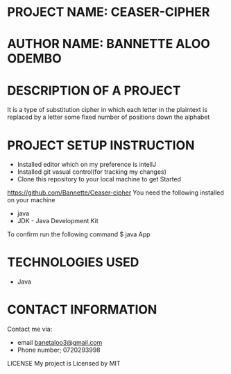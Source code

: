 # PROJECT NAME: CEASER-CIPHER
# AUTHOR NAME: BANNETTE ALOO ODEMBO
# DESCRIPTION OF A PROJECT
It is a type of substitution cipher in which each letter in the plaintext is replaced by a letter some fixed number of positions down the alphabet

# PROJECT SETUP INSTRUCTION
* Installed editor which on my preference is intellJ
* Installed git vasual control(for tracking my changes)
* Clone this repository to your local machine to get Started

https://github.com/Bannette/Ceaser-cipher
You need the following installed on your machine
* java
* JDK - Java Development Kit

To confirm run the following command
$ java App
# TECHNOLOGIES USED
* Java


# CONTACT INFORMATION
Contact me via:

* email banetaloo3@gmail.com
* Phone number; 0720293998

LICENSE
My project is Licensed by MIT

